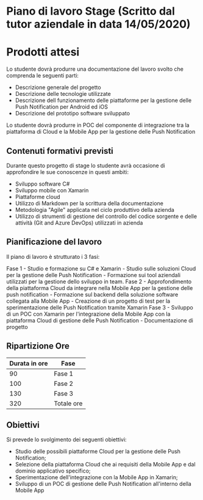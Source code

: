 ﻿# Piano di lavoro Stage (Scritto dal tutor aziendale in data 14/05/2020)

# Prodotti attesi

Lo studente dovrà produrre una documentazione del lavoro svolto che comprenda le seguenti parti:

 - Descrizione generale del progetto
 - Descrizione delle tecnologie utilizzate
 - Descrizione dell funzionamento delle piattaforme per la gestione delle Push Notification per Android ed iOS 
 - Descrizione del prototipo software sviluppato

Lo studente dovrà produrre in POC del componente di integrazione tra la piattaforma di Cloud e la Mobile App per la gestione delle Push Notification

## Contenuti formativi previsti

Durante questo progetto di stage lo studente avrà occasione di approfondire le sue conoscenze in questi ambiti:

 - Sviluppo software C#
 - Sviluppo mobile con Xamarin
 - Piattaforme cloud
 - Utilizzo di Markdown per la scrittura della documentazione
 - Metodologia "Agile" applicata nel ciclo produttivo della azienda
 - Utilizzo di strumenti di gestione del controllo del codice sorgente e delle attività (Git and Azure DevOps) utilizzati in azienda

## Pianificazione del lavoro

Il piano di lavoro è strutturato i 3 fasi:

Fase 1
	- Studio e formazione su C# e Xamarin
	- Studio sulle soluzioni Cloud per la gestione delle Push Notification
	- Formazione sui tool aziendali utilizzati per la gestione dello sviluppo in team.
Fase 2
	- Approfondimento della piattaforma Cloud da integrare nella Mobile App per la gestione delle push notification
	- Formazione sul backend della soluzione software collegata alla Mobile App
	- Creazione di un progetto di test per la sperimentazione delle Push Notification tramite Xamarin
Fase 3
	- Sviluppo di un POC con Xamarin per l'integrazione della Mobile App con la piattaforma Cloud di gestione delle Push Notification
	- Documentazione di progetto

## Ripartizione Ore

|Durata in ore| Fase |
|---------------|-------------------------|
| 	90	|Fase 1	|
|	100	|Fase 2 |
|	130	|Fase 3 |
|	320	|Totale ore|


## Obiettivi

Si prevede lo svolgimento dei seguenti obiettivi: 

 - Studio delle possibili piattaforme Cloud per la gestione delle Push
   Notification;  
 - Selezione della piattaforma Cloud che ai requisiti
   della Mobile App e dal dominio applicativo specifico; 
 - Sperimentazione dell'integrazione con la Mobile App in Xamarin;
 - Sviluppo di un POC di gestione delle Push Notification all'interno della Mobile App
 
 
